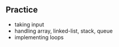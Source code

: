 <!-- TO DO -->
## Practice
- taking input
- handling array, linked-list, stack, queue
- implementing loops